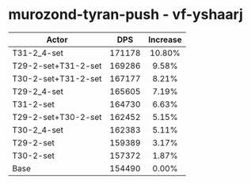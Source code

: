 # murozond-tyran-push - vf-yshaarj
| Actor | DPS | Increase |
|---|:---:|:---:|
|T31-2_4-set|171178|10.80%|
|T29-2-set+T31-2-set|169286|9.58%|
|T30-2-set+T31-2-set|167177|8.21%|
|T29-2_4-set|165605|7.19%|
|T31-2-set|164730|6.63%|
|T29-2-set+T30-2-set|162452|5.15%|
|T30-2_4-set|162383|5.11%|
|T29-2-set|159389|3.17%|
|T30-2-set|157372|1.87%|
|Base|154490|0.00%|
